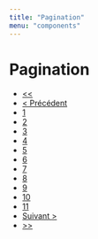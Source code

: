 ```yaml
---
title: "Pagination"
menu: "components"
---
```


# Pagination

<ul class="pagination">
    <li class="pagination__item pagination__item--disabled">
        <a href="#start" rel="prev"><span aria-label="Début">&lt;&lt;</span></a>
    </li>
    <li class="pagination__item pagination__item--disabled">
        <a href="#prev" rel="prev"><span aria-hidden="true">&lt;</span> Précédent</a>
    </li>
    <li class="pagination__item pagination__item--active" aria-current="page">
        <a href="#1" class="active">1</a>
    </li>
    <li class="pagination__item">
        <a href="#2">2</a>
    </li>
    <li class="pagination__item">
        <a href="#3">3</a>
    </li>
    <li class="pagination__item">
        <a href="#4">4</a>
    </li>
    <li class="pagination__item">
        <a href="#5">5</a>
    </li>
    <li class="pagination__item">
        <a href="#6">6</a>
    </li>
    <li class="pagination__item">
        <a href="#7">7</a>
    </li>
    <li class="pagination__item">
        <a href="#8">8</a>
    </li>
    <li class="pagination__item">
        <a href="#9">9</a>
    </li>
    <li class="pagination__item">
        <a href="#10">10</a>
    </li>
    <li class="pagination__item">
        <a href="#11">11</a>
    </li>
    <li class="pagination__item">
        <a href="#next" rel="next">Suivant <span aria-hidden="true">&gt;</span></a>
    </li>
    <li class="pagination__item">
        <a href="#end" rel="next"><span aria-label="Fin">&gt;&gt;</span></a>
    </li>
</ul>
